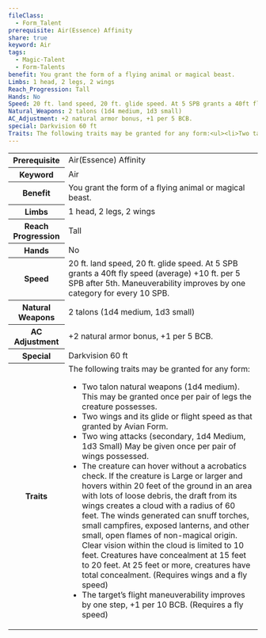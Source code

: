```yaml
---
fileClass:
  - Form_Talent
prerequisite: Air(Essence) Affinity
share: true
keyword: Air
tags:
  - Magic-Talent
  - Form-Talents
benefit: You grant the form of a flying animal or magical beast.
Limbs: 1 head, 2 legs, 2 wings
Reach_Progression: Tall
Hands: No
Speed: 20 ft. land speed, 20 ft. glide speed. At 5 SPB grants a 40ft fly speed (average) +10 ft. per 5 SPB after 5th. Maneuverability improves by one category for every 10 SPB.
Natural_Weapons: 2 talons (1d4 medium, 1d3 small)
AC_Adjustment: +2 natural armor bonus, +1 per 5 BCB.
special: Darkvision 60 ft
Traits: The following traits may be granted for any form:<ul><li>Two talon natural weapons (1d4 medium). This may be granted once per pair of legs the creature possesses.</li><li>Two wings and its glide or flight speed as that granted by Avian Form.</li><li>Two wing attacks (secondary, 1d4 Medium, 1d3 Small) May be given once per pair of wings possessed.</li><li>The creature can hover without a acrobatics check. If the creature is Large or larger and hovers within 20 feet of the ground in an area with lots of loose debris, the draft from its wings creates a cloud with a radius of 60 feet. The winds generated can snuff torches, small campfires, exposed lanterns, and other small, open flames of non-magical origin. Clear vision within the cloud is limited to 10 feet. Creatures have concealment at 15 feet to 20 feet. At 25 feet or more, creatures have total concealment. (Requires wings and a fly speed)</li><li>The target’s flight maneuverability improves by one step, +1 per 10 BCB. (Requires a fly speed)</li></ul>
---
```

<p><span dir="ltr" style="overflow-x: auto;"><table><tbody><tr><th dir="ltr">Prerequisite</th><td dir="ltr">Air(Essence) Affinity</td></tr><tr><th dir="ltr">Keyword</th><td dir="ltr">Air</td></tr><tr><th dir="ltr">Benefit</th><td dir="ltr">You grant the form of a flying animal or magical beast.</td></tr><tr><th dir="ltr">Limbs</th><td dir="ltr">1 head, 2 legs, 2 wings</td></tr><tr><th dir="ltr">Reach Progression</th><td dir="ltr">Tall</td></tr><tr><th dir="ltr">Hands</th><td dir="ltr">No</td></tr><tr><th dir="ltr">Speed</th><td dir="ltr">20 ft. land speed, 20 ft. glide speed. At 5 SPB grants a 40ft fly speed (average) +10 ft. per 5 SPB after 5th. Maneuverability improves by one category for every 10 SPB.</td></tr><tr><th dir="ltr">Natural Weapons</th><td dir="ltr">2 talons (1d4 medium, 1d3 small)</td></tr><tr><th dir="ltr">AC Adjustment</th><td dir="ltr">+2 natural armor bonus, +1 per 5 BCB.</td></tr><tr><th dir="ltr">Special</th><td dir="ltr">Darkvision 60 ft</td></tr><tr><th dir="ltr">Traits</th><td dir="ltr">The following traits may be granted for any form:<ul><li dir="auto">Two talon natural weapons (1d4 medium). This may be granted once per pair of legs the creature possesses.</li><li dir="auto">Two wings and its glide or flight speed as that granted by Avian Form.</li><li dir="auto">Two wing attacks (secondary, 1d4 Medium, 1d3 Small) May be given once per pair of wings possessed.</li><li dir="auto">The creature can hover without a acrobatics check. If the creature is Large or larger and hovers within 20 feet of the ground in an area with lots of loose debris, the draft from its wings creates a cloud with a radius of 60 feet. The winds generated can snuff torches, small campfires, exposed lanterns, and other small, open flames of non-magical origin. Clear vision within the cloud is limited to 10 feet. Creatures have concealment at 15 feet to 20 feet. At 25 feet or more, creatures have total concealment. (Requires wings and a fly speed)</li><li dir="auto">The target’s flight maneuverability improves by one step, +1 per 10 BCB. (Requires a fly speed)</li></ul></td></tr></tbody></table></span></p>
